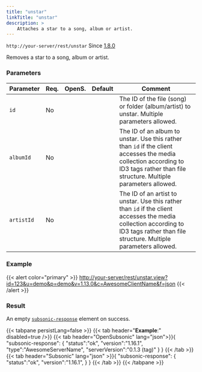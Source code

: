 ```yaml
---
title: "unstar"
linkTitle: "unstar"
description: >
    Attaches a star to a song, album or artist.
---
```


`http://your-server/rest/unstar` Since [1.8.0](../../subsonic-versions)

Removes a star to a song, album or artist.

### Parameters

| Parameter | Req. | OpenS. | Default | Comment |
| --- | --- | --- | --- | --- |
| `id` | No  |  |    | The ID of the file (song) or folder (album/artist) to unstar. Multiple parameters allowed. |
| `albumId` | No  |  |    | The ID of an album to unstar. Use this rather than `id` if the client accesses the media collection according to ID3 tags rather than file structure. Multiple parameters allowed. |
| `artistId` | No  |  |    | The ID of an artist to unstar. Use this rather than `id` if the client accesses the media collection according to ID3 tags rather than file structure. Multiple parameters allowed. |

### Example

{{< alert color="primary" >}} <http://your-server/rest/unstar.view?id=123&u=demo&p=demo&v=1.13.0&c=AwesomeClientName&f=json> {{< /alert >}}

### Result

An empty [`subsonic-response`](../../responses/subsonic-response) element on success.

{{< tabpane persistLang=false >}}
{{< tab header="**Example**:" disabled=true />}}
{{< tab header="OpenSubsonic" lang="json">}}{
  "subsonic-response": {
    "status":"ok",
    "version":"1.16.1",
    "type":"AwesomeServerName",
    "serverVersion":"0.1.3 (tag)"
  }
}
{{< /tab >}}
{{< tab header="Subsonic" lang="json" >}}{
  "subsonic-response": {
    "status":"ok",
    "version":"1.16.1",
  }
}
{{< /tab >}}
{{< /tabpane >}}
